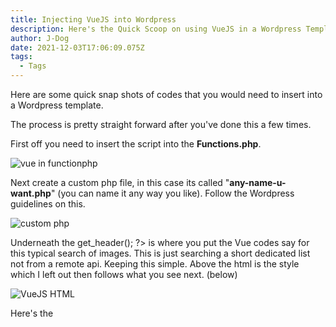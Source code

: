 ```yaml
---
title: Injecting VueJS into Wordpress
description: Here's the Quick Scoop on using VueJS in a Wordpress Template
author: J-Dog
date: 2021-12-03T17:06:09.075Z
tags:
  - Tags
---
```

Here are some quick snap shots of codes that you would need to insert into a Wordpress template.

The process is pretty straight forward after you've done this a few times.

First off you need to insert the script into the **Functions.php**.

![vue in functionphp](/static/img/vue-inject.png "VueJS in Functions.php")

Next create a custom php file, in this case its called "**any-name-u-want.php**" (you can name it any way you like). Follow the Wordpress guidelines on this.

![custom php](/static/img/topcustomphp.png "Custom PHP")

Underneath the get_header(); ?> is where you put the Vue codes say for this typical search of images. This is just searching a short dedicated list not from a remote api.  Keeping this simple. Above the html is the style which I left out then follows what you see next. (below)

![VueJS HTML](/static/img/vue-search.png "VueJS HTML")

Here's the <script> for Vue.

![VueJS Script](/static/img/vue-static-list.png "VueJS Script")

Next create another custom php file, very similar to the previous. However, this one is like another homepage or maybe a custom category page.  This is like a component, in Wordpress php they call it "get_template_part('vue1.php)".

![Get VueJS Component](/static/img/insert-vue.png "Get VueJS Component")

To get this to display in Wordpress, you would go to the page editor in the wp-admin. (after logging in) On the right side under "page" section choose the newly template.

![Choose Template in WP](/static/img/choose-template.png "Choose Template in WP")

Here's what it would look like from the frontend.

![vuejs search example](/static/img/vuejs-search.gif "Vuejs Search example")

Obviously, this scenario works on the type of project and the complexity.  This is a quick example to sprinkle in VueJS without having to do a separate whole build if you were working on a React app.